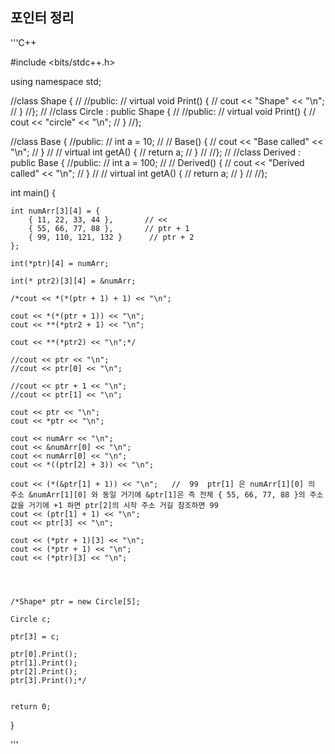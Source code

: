 ## 포인터 정리
'''C++

#include <bits/stdc++.h>

using namespace std;

//class Shape {
//
//public:
//	virtual void Print() {
//		cout << "Shape" << "\n";
//	}
//};
//
//class Circle : public Shape {
//
//public:
//	virtual void Print() {
//		cout << "circle" << "\n";
//	}
//};


//class Base {
//public:
//	int a = 10;
//
//	Base() {
//		cout << "Base called" << "\n";
//	}
//
//	virtual int getA() {
//		return a;
//	}
//
//};
//
//class Derived : public Base {
//public:
//	int a = 100;
//
//	Derived() {
//		cout << "Derived called" << "\n";
//	}
//
//	virtual int getA() {
//		return a;
//	}
//
//};


int main() {

	
	int numArr[3][4] = {   
		{ 11, 22, 33, 44 },       // << 
		{ 55, 66, 77, 88 },       // ptr + 1
		{ 99, 110, 121, 132 }      // ptr + 2
	};

	int(*ptr)[4] = numArr;

	int(* ptr2)[3][4] = &numArr;

	/*cout << *(*(ptr + 1) + 1) << "\n";

	cout << *(*(ptr + 1)) << "\n";
	cout << **(*ptr2 + 1) << "\n";

	cout << **(*ptr2) << "\n";*/

	//cout << ptr << "\n";
	//cout << ptr[0] << "\n";

	//cout << ptr + 1 << "\n";
	//cout << ptr[1] << "\n";

	cout << ptr << "\n";
	cout << *ptr << "\n";

	cout << numArr << "\n";
	cout << &numArr[0] << "\n";
	cout << numArr[0] << "\n";
	cout << *((ptr[2] + 3)) << "\n";

	cout << (*(&ptr[1] + 1)) << "\n";   //  99  ptr[1] 은 numArr[1][0] 의 주소 &numArr[1][0] 와 동일 거기에 &ptr[1]은 즉 전체 { 55, 66, 77, 88 }의 주소값을 거기에 +1 하면 ptr[2]의 시작 주소 거길 참조하면 99 
	cout << (ptr[1] + 1) << "\n";
	cout << ptr[3] << "\n";
	
	cout << (*ptr + 1)[3] << "\n";
	cout << (*ptr + 1) << "\n";
	cout << (*ptr)[3] << "\n";




	/*Shape* ptr = new Circle[5];

	Circle c;
	
	ptr[3] = c;

	ptr[0].Print();
	ptr[1].Print();
	ptr[2].Print();
	ptr[3].Print();*/


	return 0;
}


'''
